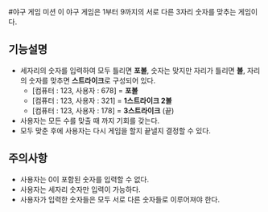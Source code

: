 #야구 게임 미션
이 야구 게임은 1부터 9까지의 서로 다른 3자리 숫자를 맞추는 게임이다.
## 기능설명
* 세자리의 숫자를 입력하여 모두 틀리면 **포볼**, 숫자는 맞지만 자리가 틀리면 **볼**, 자리의 숫자를 맞추면 **스트라이크**로 구성되어 있다.
  * [컴퓨터 : 123, 사용자 : 678] = **포볼**
  * [컴퓨터 : 123, 사용자 : 321] = **1스트라이크 2볼**
  * [컴퓨터 : 123, 사용자 : 178] = **3스트라이크** (끝)
* 사용자는 모든 수를 맞출 때 까지 기회를 갖는다.
* 모두 맞춘 후에 사용자는 다시 게임을 할지 끝낼지 결정할 수 있다.

## 주의사항
* 사용자는 0이 포함된 숫자를 입력할 수 없다.
* 사용자는 세자리 숫자만 입력이 가능하다.
* 사용자가 입력한 숫자들은 모두 서로 다른 숫자들로 이루어져야 한다.